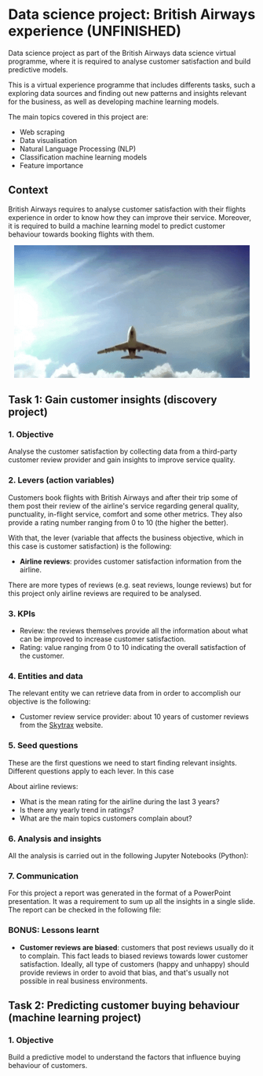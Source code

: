 # Data science project: British Airways experience (UNFINISHED)
Data science project as part of the British Airways data science virtual programme, where it is required to analyse customer satisfaction and build predictive models.

This is a virtual experience programme that includes differents tasks, such a exploring data sources and finding out new patterns and insights relevant for the business, as well as developing machine learning models.

The main topics covered in this project are:

- Web scraping
- Data visualisation
- Natural Language Processing (NLP)
- Classification machine learning models
- Feature importance


## Context
British Airways requires to analyse customer satisfaction with their flights experience in order to know how they can improve their service. Moreover, it is required to build a machine learning model to predict customer behaviour towards booking flights with them.

<p align="center">
  <img width="480" height="270" src="https://github.com/luis-cj/data-science-british-airways/blob/main/images/airplane-gif.gif">
</p>


## Task 1: Gain customer insights (discovery project)

### 1. Objective
Analyse the customer satisfaction by collecting data from a third-party customer review provider and gain insights to improve service quality.


### 2. Levers (action variables)
Customers book flights with British Airways and after their trip some of them post their review of the airline's service regarding general quality, punctuality, in-flight service, comfort and some other metrics. They also provide a rating number ranging from 0 to 10 (the higher the better).

With that, the lever (variable that affects the business objective, which in this case is customer satisfaction) is the following:

- **Airline reviews**: provides customer satisfaction information from the airline.

There are more types of reviews (e.g. seat reviews, lounge reviews) but for this project only airline reviews are required to be analysed.

### 3. KPIs
- Review: the reviews themselves provide all the information about what can be improved to increase customer satisfaction.
- Rating: value ranging from 0 to 10 indicating the overall satisfaction of the customer.

### 4. Entities and data
The relevant entity we can retrieve data from in order to accomplish our objective is the following:

- Customer review service provider: about 10 years of customer reviews from the [Skytrax](https://www.airlinequality.com/airline-reviews/british-airways) website. 

### 5. Seed questions
These are the first questions we need to start finding relevant insights. Different questions apply to each lever. In this case

About airline reviews:

- What is the mean rating for the airline during the last 3 years?
- Is there any yearly trend in ratings?
- What are the main topics customers complain about?

### 6. Analysis and insights
All the analysis is carried out in the following Jupyter Notebooks (Python):


### 7. Communication
For this project a report was generated in the format of a PowerPoint presentation. It was a requirement to sum up all the insights in a single slide.
The report can be checked in the following file:


### BONUS: Lessons learnt

- **Customer reviews are biased**: customers that post reviews usually do it to complain. This fact leads to biased reviews towards lower customer satisfaction. Ideally, all type of customers (happy and unhappy) should provide reviews in order to avoid that bias, and that's usually not possible in real business environments.

## Task 2: Predicting customer buying behaviour (machine learning project)

### 1. Objective
Build a predictive model to understand the factors that influence buying behaviour of customers.

